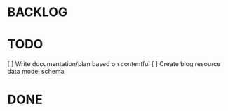 # BACKLOG

# TODO

[ ] Write documentation/plan based on contentful
[ ] Create blog resource data model schema

# DONE